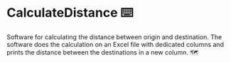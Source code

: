 # CalculateDistance  :keyboard:	
Software for calculating the distance between origin and destination. The software does the calculation on an Excel file with dedicated columns and prints the distance between the destinations in a new column. 🗺
